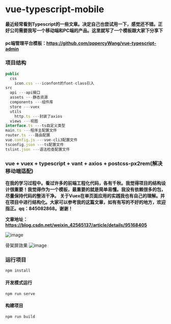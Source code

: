 # vue-typescript-mobile


**最近经常看到Typescript的一些文章。决定自己也尝试用一下，感觉还不错。正好公司需要我写一个移动端和PC端的产品。这里就写了一个模板跟大家下分享下**

#### pc端管理平台模板：https://github.com/pppercyWang/vue-typescript-admin

### 项目结构
```javascript
public
  css
    icon.css ---iconfont的font-class引入
src 
  api ---api接口
  assets ---静态资源
  components ---组件库
  store ---vuex
  utils
    http.ts ---封装了axios
  views ---视图
interface.ts ---ts自定义类型
main.ts ---程序主配置文件
router.ts ---路由配置
vue.config.js ---vue-cli3配置文件
tsconfig.json ---ts配置文件
tslint.json ---语法检查配置文件
```
### vue + vuex + typescript + vant + axios + postcss-px2rem(解决移动端适配) 

 **在我的学习过程中。看过许多的前端工程化代码，各有千秋。我觉得项目的结构设计很重要！我觉得作为一个模板，最重要的就是简单易懂。我没有依赖很多的包，尽量保持代码的整洁干净。**
 **关于Vuex在单页面应用的实践我也有自己的理解。并在项目中进行结构化。大家可以参考我的这篇文章，如有有写的不好的地方，欢迎指正。qq：845082868。谢谢！**
 
 **文章地址：https://blog.csdn.net/weixin_42565137/article/details/95168405**
 

![image](https://github.com/pppercyWang/vue-typescript-mobile/blob/master/public/img/20190718143117.png)

骨架屏效果
![image](https://github.com/pppercyWang/vue-typescript-mobile/blob/master/public/img/1564017657.jpg)

### 运行项目
```
npm install
```

#### 开发模式运行
```
npm run serve
```

#### 构建项目
```
npm run build
```

